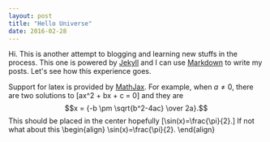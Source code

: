 ```yaml
---
layout: post
title: "Hello Universe"
date: 2016-02-28
---
```

Hi. This is another attempt to blogging and learning new stuffs in the process. This one is powered by [Jekyll](http://jekyllrb.com) and I can use [Markdown](http://daringfireball.net/projects/markdown/) to write my posts. Let's see how this experience goes.

Support for latex is provided by [MathJax](https://www.mathjax.org/). For example, when $a \ne 0$, there are two solutions to \[ax^2 + bx + c = 0\] and they are $$x = {-b \pm \sqrt{b^2-4ac} \over 2a}.$$ This should be placed in the center hopefully \[\sin(x)=\frac{\pi}{2}.\] If not what about this \begin{align} \sin(x)=\frac{\pi}{2}. \end{align}
